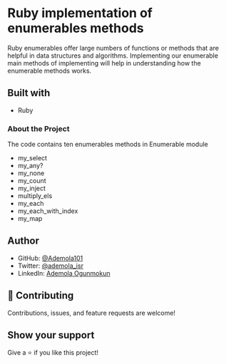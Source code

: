 # Ruby implementation of enumerables methods
Ruby enumerables offer large numbers of functions or methods that are helpful in data structures and algorithms. 
Implementing our enumerable main methods of implementing will help in understanding how the enumerable methods works. 

## Built with

* Ruby

### About the Project

The code contains ten enumerables methods in Enumerable module

* my_select
* my_any?
* my_none
* my_count
* my_inject
* multiply_els
* my_each
* my_each_with_index
* my_map

## Author

* GitHub: [@Ademola101](https://github.com/Ademola101)
* Twitter: [@ademola_isr](https://twitter.com/ademola_isr)
* LinkedIn: [Ademola Ogunmokun](https://linkedin.com/in/ademola-ogunmokun-492575203)

## 🤝 Contributing

Contributions, issues, and feature requests are welcome!

## Show your support

Give a ⭐️ if you like this project!
